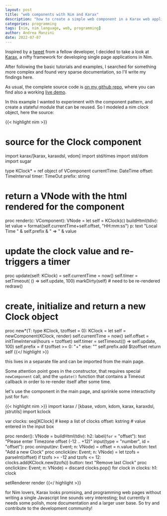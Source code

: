 ```yaml
---
layout: post
title: "web components with Nim and Karax"
description: "how to create a simple web component in a Karax web application"
categories: programming
tags: [nim, nim_language, web, programming]
author: Andrea Manzini
date: 2022-07-07
---
```


Inspired by a [tweet](https://twitter.com/pietroppeter/status/1542484628531019776?s=20&t=GZdX9XAmh1pGTka2hj8OVQ) from a fellow developer, I decided to take a look at [Karax](https://github.com/karaxnim/karax), a nifty framework for developing single page applications in Nim.


After following the basic tutorials and examples, I searched for something more complex and found very sparse documentation, so I'll write my findings here.


As usual, the complete source code is [on my github repo](https://github.com/ilmanzo/karax_clock), where you can find also a working [live demo](https://ilmanzo.github.io/karax_clock/).


In this example I wanted to experiment with the component pattern, and create a stateful module that can be reused. So I modeled a nim *clock* object, here the source:

{{< highlight nim >}}
# source for the Clock component
import karax/[karax, karaxdsl, vdom]
import std/times
import std/dom
import sugar

type
  KClock* = ref object of VComponent
    currentTime: DateTime
    offset: TimeInterval
    timer: TimeOut
    prefix: string

# return a VNode with the html rendered for the component
proc render(c: VComponent): VNode =
  let self = KClock(c)
  buildHtml(tdiv):
    let value = format(self.currentTime+self.offset, "HH:mm:ss")
    p:
      text "Local Time " & self.prefix & " => " & value

# update the clock value and re-triggers a timer
proc update(self: KClock) =
  self.currentTime = now()
  self.timer = setTimeout( () => self.update, 100)
  markDirty(self) # need to be re-rendered
  redraw()

# create, initialize and return a new Clock object
proc new*(T: type KClock, tzoffset = 0): KClock =
  let self = newComponent(KClock, render)
  self.currentTime = now()
  self.offset = initTimeInterval(hours = tzoffset)
  self.timer = setTimeout(() => self.update, 100)
  self.prefix = if tzoffset >= 0: "+" else: ""
  self.prefix.add $tzoffset
  return self
{{</ highlight >}}

this lives in a separate file and can be imported from the main page. 

Some attention point goes in the constructor, that requires special ```newComponent``` call, and the ```update()``` function that contains a Timeout callback in order to re-render itself after some time.

let's use the component in the main page, and sprinkle some interactivity just for fun:

{{< highlight nim >}}
import karax / [kbase, vdom, kdom, karax, karaxdsl, jstrutils]
import kclock

var
  clocks: seq[KClock] # keep a list of clocks
  offset: kstring     # value entered in the input box

proc render(): VNode =
  buildHtml(tdiv):
    h2:
      label(`for` = "offset"):
        text "Please enter Timezone offset (-12 .. +12)"
      input(type = "number", id = "offset"):
        proc oninput(ev: Event; n: VNode) =
          offset = n.value
    button:
      text "Add a new Clock"
      proc onclick(ev: Event; n: VNode) =
        let tzofs = parseInt(offset)
        if tzofs >= -12 and tzofs <= 12:
          clocks.add(KClock.new(tzofs))
    button:
      text "Remove last Clock"
      proc onclick(ev: Event; n: VNode) =
        discard clocks.pop()
    for clock in clocks:
      h1:
        clock

setRenderer render
{{</ highlight >}}

for Nim lovers, Karax looks promising, and programming web pages without writing a single Javascript line sounds very interesting; but currently it needs some polish, more documentation and a larger user base. So try and contribute to the development community!

